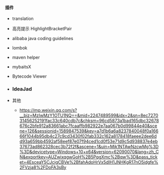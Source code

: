 ####  插件

* translation

* 高亮提示 HighlightBracketPair

* alibaba  java coding guidelines

* lombok

* maven helper

* mybaitsX

* Bytecode Viewer

* ### IdeaJad

* 其他

  * https://mp.weixin.qq.com/s?__biz=MzIwMzY1OTU1NQ==&mid=2247489599&idx=2&sn=8ec727031456252191fac33c640cdb7c&chksm=96cd5873a1bad165dbc32678676c2bfe912a83661abc7fcaaffb982922e7aa067b0d99844e40&scene=126&sessionid=1589847539&key=a7d1b6a6a8237840048f0a16666f1044b95db4c27c9cd3430f02fab332c162a8178418faeee2dee6dd93a659bb4592af58eef87e07f94ced1cd0f53e71d9c5d938837e4eb37673ad862328cec3b72f2f&ascene=1&uin=Mjk1NTAwNzcwMg%3D%3D&devicetype=Windows+10+x64&version=62090070&lang=zh_CN&exportkey=AUZwixqgwGoH%2B5PqgXmc%2Bqw%3D&pass_ticket=4EsceaY5CJcigCBVe%2BfahAdoHrVx5dIH1JNHKgR17nO5jdgfe%2FVzja8%2FDoFA3sBy









